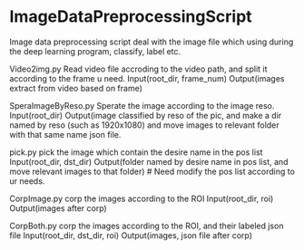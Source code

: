 # ImageDataPreprocessingScript
Image data preprocessing script deal with the image file which using during the deep learning program, classify, label etc.

Video2img.py
    Read video file accroding to the video path, and split it according to the frame u need.
    Input(root_dir, frame_num)
    Output(images extract from video based on frame)
    
SperaImageByReso.py
    Sperate the image according to the image reso.
    Input(root_dir)
    Output(image classified by reso of the pic, and make a dir named by reso (such as 1920x1080) and move images to relevant folder with that same name json file.
    
pick.py
    pick the image which contain the desire name in the pos list
    Input(root_dir, dst_dir)
    Output(folder named by desire name in pos list, and move relevant images to that folder)
    # Need modify the pos list according to ur needs.


CorpImage.py
    corp the images according to the ROI
    Input(root_dir, roi)
    Output(images after corp)
    
CorpBoth.py
    corp the images according to the ROI, and their labeled json file
    Input(root_dir, dst_dir, roi)
    Output(images, json file after corp)
